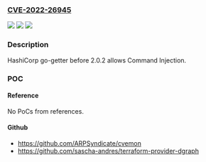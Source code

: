 ### [CVE-2022-26945](https://cve.mitre.org/cgi-bin/cvename.cgi?name=CVE-2022-26945)
![](https://img.shields.io/static/v1?label=Product&message=n%2Fa&color=blue)
![](https://img.shields.io/static/v1?label=Version&message=n%2Fa&color=blue)
![](https://img.shields.io/static/v1?label=Vulnerability&message=n%2Fa&color=brighgreen)

### Description

HashiCorp go-getter before 2.0.2 allows Command Injection.

### POC

#### Reference
No PoCs from references.

#### Github
- https://github.com/ARPSyndicate/cvemon
- https://github.com/sascha-andres/terraform-provider-dgraph

